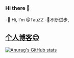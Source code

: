 ### Hi there 👋
-👋 Hi, I’m @TauZZ 
-🌱不断进步,
## [个人博客😊](https://tauzi.github.io/myblog/)

[![Anurag's GitHub stats](https://github-readme-stats.vercel.app/api?username=TauZi)](https://github.com/anuraghazra/github-readme-stats)



<!--
**Tauzi/TauZi** is a ✨ _special_ ✨ repository because its `README.md` (this file) appears on your GitHub profile.

Here are some ideas to get you started:

- 🔭 I’m currently working on ...
- 🌱 I’m currently learning ...
- 👯 I’m looking to collaborate on ...
- 🤔 I’m looking for help with ...
- 💬 Ask me about ...
- 📫 How to reach me: ...
- 😄 Pronouns: ...
- ⚡ Fun fact: ...
-->
